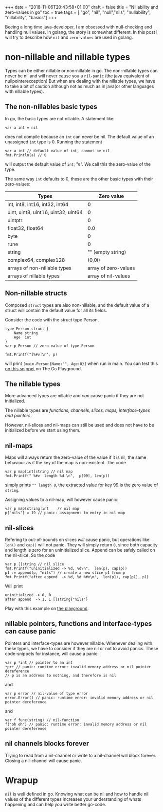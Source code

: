 +++
date = "2018-11-06T20:43:58+01:00"
draft = false
title = "Nillability and zero-values in go"
toc = true
tags        = [ "go", "nil", "null","nils", "nullability", "nillability", "basics"]
+++


Beeing a long time java-developer, I am obsessed with null-checking and handling null values.
In golang, the story is somewhat different. In this post I will try to describe how `nil` and `zero-values`
are used in golang.

# non-nillable and nillable types

Types can be either nillable or non-nillable in go. The non-nillable types can never be nil
and will never cause you a `nil-panic` (the java equivalent of nullpointerexception) But when
are dealing with the nillable types, we have to take a bit of caution although not as 
much as in java(or other languages with nillable types). 


## The non-nillables basic types
In go, the basic types are not nillable. A statement like 

    var a int = nil
    
does not compile because an `int` can never be nil. The default value of an unassigned `int` type is 0. 
Running the statement 

    var a int // default value of int, cannot be nil
    fmt.Println(a) // 0
    
will output the default value of `int`; "`0`". We call this the zero-value of the type. 


The same way `int` defaults to 0, these are the other basic types with their zero-values:

| Types | Zero value |
|------|------------|
| int, int8, int16, int32, int64  |    0     |   
| uint, uint8, uint16, uint32, uint64  |    0     |   
|uintptr| 0|
| float32, float64|    0.0     |   
| byte| 0 |
| rune | 0 |
|string | "" (empty string)|
| complex64, complex128| (0,0i)|
| arrays of non-nillable types | array of zero-values |
| arrays of nillable types | array of nil-values |


## Non-nillable structs 

Composed `struct` types are also non-nillable, and the default value of a struct will contain 
the default value for all its fields. 

Consider the code with the struct type Person, 

    type Person struct {
    	Name string
    	Age  int
    }
    var p Person // zero-value of type Person
    
    fmt.Printf("[%#v]\n", p)

will print  `[main.Person{Name:"", Age:0}]` when run in main. You can test this [on this snippet](https://play.golang.org/p/DEVSf5s5OVh) on The Go Playground.

## The nillable types

More advanced types are nillable and _can_ cause panic if they are not initialized. 

The nillable types are _functions, channels, slices, maps, interface-types and pointers_.

However, nil-slices and nil-maps can still be used and does not have to be initialized before we start using them. 

## nil-maps
Maps will always return the zero-value of the value if it is nil, the same behaviour as if the key of the map is non-existent. 
The code 

    var p map[int]string // nil map
    fmt.Printf(" %#v  length %d \n",  p[99], len(p))
    
 simply prints `"" length 0`, the extracted value for key 99 is the zero value of `string`. 
 
Assigning values to a nil-map, will however cause panic:

   	var p map[string]int	// nil map 
    p["nils"] = 19 // panic: assignment to entry in nil map

## nil-slices

Refering to out-of-bounds on slices _will_ cause panic, but operations like `len()` and `cap()` will not panic. They will simply return `0`, since both capacity and length is zero 
for an uninitialized slice. Append can be safely called on the nil-slice. So the code 

    var p []string // nil slice
   	fmt.Printf("uninitialized -> %d, %d\n",  len(p), cap(p))
   	p1 := append(p, "nils") // create a new slice p1 from p
   	fmt.Printf("after append  -> %d, %d %#v\n",  len(p1), cap(p1), p1)

Will print

    uninitialized -> 0, 0
    after append  -> 1, 1 []string{"nils"}
    
Play with this example on [the playground](https://play.golang.org/p/_NQNqQniPcx).


## nillable pointers, functions and interface-types can cause panic

Pointers and interface-types are however nillable. Whenever dealing with these types, we have to consider if 
they are nil or not to avoid panics. These code-snippets for instance, will cause a panic:

    var p *int // pointer to an int
    *p++ // panic: runtime error: invalid memory address or nil pointer dereference
    // p is an address to nothing, and therefore is nil

and    
   
    var p error // nil-value of type error
    error.Error() // panic: runtime error: invalid memory address or nil pointer dereference

and 

    var f func(string) // nil-function
    f("oh oh") // panic: runtime error: invalid memory address or nil pointer dereference
 
## nil channels blocks forever

Trying to read from a nil-channel or write to a nil-channel will block forever. Closing a nil-channel 
will cause panic. 


# Wrapup

`nil` is well defined in go. Knowing what can be nil and how to handle nil values of the different
types increases your understanding of whats happening and can help you write better go-code. 

 
